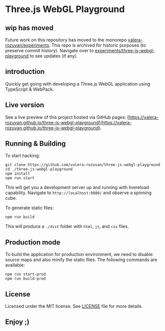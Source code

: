# Three.js WebGL Playground

## wip has moved

Future work on this repository has moved to the monorepo [valera-rozuvan/experiments](https://github.com/valera-rozuvan/experiments). This repo is archived for historic purposes (to preserve commit history). Navigate over to [experiments/three-js-webgl-playground](https://github.com/valera-rozuvan/experiments/tree/main/three-js-webgl-playground) to see updates (if any).

## introduction

Quickly get going with developing a Three.js WebGL application using TypeScript & WebPack.

## Live version

See a live preview of this project hosted via GitHub pages:
[https://valera-rozuvan.github.io/three-js-webgl-playground](https://valera-rozuvan.github.io/three-js-webgl-playground).

## Running & Building

To start hacking:

```
git clone https://github.com/valera-rozuvan/three-js-webgl-playground
cd ./three-js-webgl-playground
npm install
npm run start
```

This will get you a development server up and running with livereload capability.
Navigate to `http://localhost:8080/` and observe a spinning cube.

To generate static files:

```
npm run build
```

This will produce a `./dist` folder with `html`, `js`, and `css` files.

## Production mode

To build the application for production environment, we need to disable source maps and also minify
the static files. The following commands are available:

```
npm run start-prod
npm run build-prod
```

## License

Licensed under the MIT license. See [LICENSE](LICENSE) file for more details.

## Enjoy ;)
